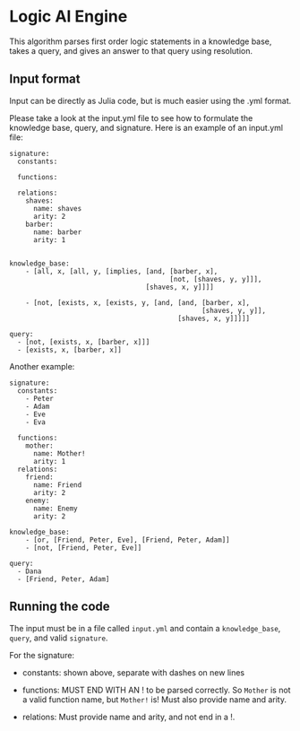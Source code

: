# Logic AI Engine

This algorithm parses first order logic statements in a knowledge base, takes a query, and gives an answer to that query using resolution.

## Input format

Input can be directly as Julia code, but is much easier using the .yml format. 

Please take a look at the input.yml file to see how to formulate the knowledge base, query, and signature. Here is an example of an input.yml file:

```
signature:
  constants:

  functions:

  relations:
    shaves:
      name: shaves
      arity: 2
    barber:
      name: barber
      arity: 1


knowledge_base:
    - [all, x, [all, y, [implies, [and, [barber, x],
                                        [not, [shaves, y, y]]],
                                  [shaves, x, y]]]]

    - [not, [exists, x, [exists, y, [and, [and, [barber, x],
                                                [shaves, y, y]],
                                          [shaves, x, y]]]]]

query:
  - [not, [exists, x, [barber, x]]]
  - [exists, x, [barber, x]]
```

Another example:
```
signature:
  constants:
    - Peter
    - Adam
    - Eve
    - Eva

  functions:
    mother:
      name: Mother!
      arity: 1
  relations:
    friend:
      name: Friend
      arity: 2
    enemy:
      name: Enemy
      arity: 2

knowledge_base:
    - [or, [Friend, Peter, Eve], [Friend, Peter, Adam]]
    - [not, [Friend, Peter, Eve]]

query:
  - Dana
  - [Friend, Peter, Adam]
```

## Running the code

The input must be in a file called `input.yml` and contain a `knowledge_base`, `query`, and valid `signature`. 

For the signature:

- constants: shown above, separate with dashes on new lines
    
- functions: MUST END WITH AN ! to be parsed correctly. So `Mother` is not a valid function name, but `Mother!` is! Must also provide name and arity.
    
- relations: Must provide name and arity, and not end in a !. 
    


